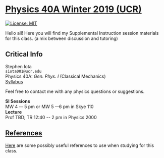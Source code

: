 # [Physics 40A Winter 2019 (UCR)](https://stepheniota.com/physics-40a-w19)

[![License: MIT](https://img.shields.io/badge/License-MIT-yellow.svg)](https://opensource.org/licenses/MIT)


Hello all! Here you will find my Supplemental Instruction session materials for this class. (a mix between discussion and tutoring)

## Critical Info

Stephen Iota<br/>
`siota001@ucr.edu`<br/>
Physics 40A: *Gen. Phys. I* (Classical Mechanics)<br/>
[Syllabus](https://github.com/stepheniota/physics-40a-w19/blob/master/syllabus/2019w-p40a-syllabus.pdf)


Feel free to contact me with any physics questions or suggestions.

**SI Sessions**<br/>
MW 4 -- 5 pm or MW 5 --6 pm in Skye 110<br/>
**Lecture**<br/>
Prof TBD; TR 12:40 -- 2 pm in Physics 2000


## [References](https://github.com/stepheniota/physics-40a-w19/blob/master/references.md)

[Here](https://github.com/stepheniota/physics-40a-w19/blob/master/references.md) are some possibly useful references to use when studying for this class.
